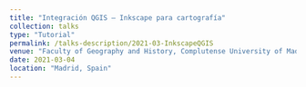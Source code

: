 ```yaml
---
title: "Integración QGIS – Inkscape para cartografía"
collection: talks
type: "Tutorial"
permalink: /talks-description/2021-03-InkscapeQGIS
venue: "Faculty of Geography and History, Complutense University of Madrid"
date: 2021-03-04
location: "Madrid, Spain"
---
```

